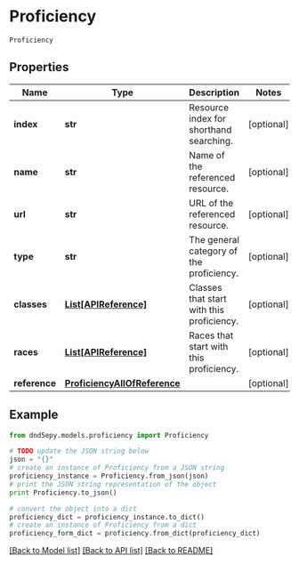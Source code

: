 # Proficiency

`Proficiency` 

## Properties
Name | Type | Description | Notes
------------ | ------------- | ------------- | -------------
**index** | **str** | Resource index for shorthand searching. | [optional] 
**name** | **str** | Name of the referenced resource. | [optional] 
**url** | **str** | URL of the referenced resource. | [optional] 
**type** | **str** | The general category of the proficiency. | [optional] 
**classes** | [**List[APIReference]**](APIReference.md) | Classes that start with this proficiency. | [optional] 
**races** | [**List[APIReference]**](APIReference.md) | Races that start with this proficiency. | [optional] 
**reference** | [**ProficiencyAllOfReference**](ProficiencyAllOfReference.md) |  | [optional] 

## Example

```python
from dnd5epy.models.proficiency import Proficiency

# TODO update the JSON string below
json = "{}"
# create an instance of Proficiency from a JSON string
proficiency_instance = Proficiency.from_json(json)
# print the JSON string representation of the object
print Proficiency.to_json()

# convert the object into a dict
proficiency_dict = proficiency_instance.to_dict()
# create an instance of Proficiency from a dict
proficiency_form_dict = proficiency.from_dict(proficiency_dict)
```
[[Back to Model list]](../README.md#documentation-for-models) [[Back to API list]](../README.md#documentation-for-api-endpoints) [[Back to README]](../README.md)



